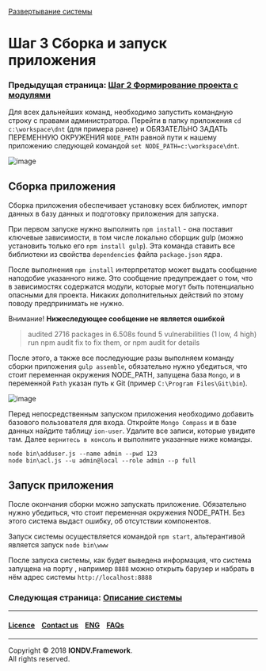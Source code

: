 [Развертывание системы](/docs/ru/1_system_deployment/)  
# Шаг 3 Cборка и запуск приложения
### Предыдущая страница: [Шаг 2 Формирование проекта с модулями](/docs/ru/1_system_deployment/step2_project_with_modules.md)

Для всех дальнейших команд, необходимо запустить командную строку с правами администратора. Перейти в папку приложения `cd c:\workspace\dnt` (для примера ранее) и ОБЯЗАТЕЛЬНО ЗАДАТЬ ПЕРЕМЕННУЮ ОКРУЖЕНИЯ `NODE_PATH` равной пути к нашему приложению следующей командой `set NODE_PATH=c:\workspace\dnt`.

![image](/uploads/5c227620ef05f77df9e9531c29b30b7b/image.png)

## Сборка приложения
Сборка приложения обеспечивает установку всех библиотек, импорт данных в базу данных и подготовку приложения для запуска.

При первом запуске нужно выполнить `npm install` - она поставит ключевые зависимости, в том числе локально сборщик gulp (можно установить только его `npm install gulp`). Эта команда ставить все библиотеки из свойства `dependencies` файла `package.json` ядра.

После выполнения `npm install` интерпретатор может выдать сообщение наподобие указанного ниже. Это сообщение предупреждает о том, что в зависимостях содержатся модули, которые могут быть потенциально опасными для проекта. Никаких дополнительных действий по этому поводу предпринимать не нужно.

Внимание! **Нижеследующее сообщение не является ошибкой**

>  audited 2716 packages in 6.508s
   found 5 vulnerabilities (1 low, 4 high)
   run npm audit fix to fix them, or npm audit for details

После этого, а также все последующие разы выполняем команду сборки приложения `gulp assemble`, обязательно нужно убедиться, что стоит переменная окружения NODE_PATH, запущена база `Mongo`, и в переменной `Path` указан путь к Git (пример `C:\Program Files\Git\bin`).


![image](/uploads/fa3614243213775760dcd6dc2ae30b4a/image.png)

Перед непосредственным запуском приложения необходимо добавить базового пользователя для входа. Откройте `Mongo Compass` и в базе данных найдите таблицу `ion-user`. Удалите все записи, которые увидите там. Далее `вернитесь в консоль` и выполните указанные ниже команды. 

```
node bin\adduser.js --name admin --pwd 123
node bin\acl.js --u admin@local --role admin --p full
```

## Запуск приложения
После окончания сборки можно запускать приложение. Обязательно нужно убедиться, что стоит переменная окружения NODE_PATH. Без этого система выдаст ошибку, об отсутствии компонентов.

Запуск системы осуществляется командой `npm start`, альтерантивой является запуск `node bin\www`

После запуска системы, как будет выведена информация, что система запущена на порту , например `8888` можно открыть барузер и набрать в нём адрес системы `http://localhost:8888`

### Следующая страница: [Описание системы](/docs/ru/2_system_description) 
--------------------------------------------------------------------------  


 #### [Licence](LICENCE.md) &ensp;  [Contact us](https://iondv.ru/index.html) &ensp;  [ENG](/docs/en/1_system_deployment/step3_building_and_running.md)   &ensp; [FAQs](/faqs.md)          



--------------------------------------------------------------------------  

Copyright © 2018 **IONDV.Framework**.  
All rights reserved.  


